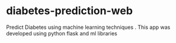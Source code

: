 ﻿# diabetes-prediction-web

Predict Diabetes using machine learning techniques .
This app was developed using python flask and ml libraries
